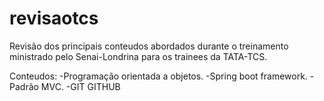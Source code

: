 # revisaotcs
Revisão dos principais conteudos abordados durante o treinamento ministrado pelo Senai-Londrina para os trainees da TATA-TCS.

Conteudos:
-Programação orientada a objetos.
-Spring boot framework.
-Padrão MVC.
-GIT GITHUB


